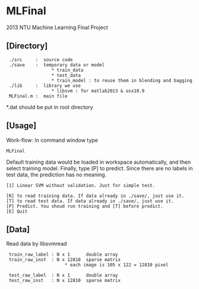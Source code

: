 MLFinal
=======

2013 NTU Machine Learning Final Project


[Directory]
---------------------
```
 ./src     :  source code
 ./save    :  temporary data or model
                 * train_data
                 * test_data
                 * train_model : to reuse them in blending and bagging
 ./lib     :  library we use
                 * libsvm : for matlab2013 & osx10.9
 MLFinal.m :  main file
```
*.dat should be put in root directory

[Usage]
---------------------
Work-flow:
In command window type 
```
MLFinal
```
Default training data would be loaded in workspace automatically, and then select training model. Finally, type [P] to predict.
Since there are no labels in test data, the prediction has no meaning.

```
[1] Linear SVM without validation. Just for simple test.

[R] to read training data. If data already in ./save/, just use it.
[T] to read test data. If data already in ./save/, just use it.
[P] Predict. You shoud run training and [T] before predict.
[E] Quit
```
  
[Data]
---------------------
Read data by libsvmread
```
 train_raw_label : N x 1      double array
 train_raw_inst  : N x 12810  sparse matrix
                      * each image is 105 x 122 = 12810 pixel

 test_raw_label  : N x 1      double array
 test_raw_inst   : N x 12810  sparse matrix
```
